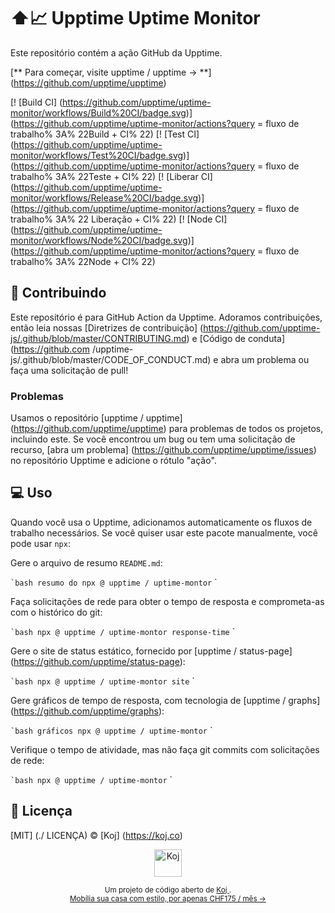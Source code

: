 # ⬆️📈 Upptime Uptime Monitor

Este repositório contém a ação GitHub da Upptime.

[** Para começar, visite upptime / upptime → **] (https://github.com/upptime/upptime)

[! [Build CI] (https://github.com/upptime/uptime-monitor/workflows/Build%20CI/badge.svg)] (https://github.com/upptime/uptime-monitor/actions?query = fluxo de trabalho% 3A% 22Build + CI% 22)
[! [Test CI] (https://github.com/upptime/uptime-monitor/workflows/Test%20CI/badge.svg)] (https://github.com/upptime/uptime-monitor/actions?query = fluxo de trabalho% 3A% 22Teste + CI% 22)
[! [Liberar CI] (https://github.com/upptime/uptime-monitor/workflows/Release%20CI/badge.svg)] (https://github.com/upptime/uptime-monitor/actions?query = fluxo de trabalho% 3A% 22 Liberação + CI% 22)
[! [Node CI] (https://github.com/upptime/uptime-monitor/workflows/Node%20CI/badge.svg)] (https://github.com/upptime/uptime-monitor/actions?query = fluxo de trabalho% 3A% 22Node + CI% 22)

## 🎁 Contribuindo

Este repositório é para GitHub Action da Upptime. Adoramos contribuições, então leia nossas [Diretrizes de contribuição] (https://github.com/upptime-js/.github/blob/master/CONTRIBUTING.md) e [Código de conduta] (https://github.com /upptime-js/.github/blob/master/CODE_OF_CONDUCT.md) e abra um problema ou faça uma solicitação de pull!

### Problemas

Usamos o repositório [upptime / upptime] (https://github.com/upptime/upptime) para problemas de todos os projetos, incluindo este. Se você encontrou um bug ou tem uma solicitação de recurso, [abra um problema] (https://github.com/upptime/upptime/issues) no repositório Upptime e adicione o rótulo "ação".

## 💻 Uso

Quando você usa o Upptime, adicionamos automaticamente os fluxos de trabalho necessários. Se você quiser usar este pacote manualmente, você pode usar `npx`:

Gere o arquivo de resumo `README.md`:

`` `bash
resumo do npx @ upptime / uptime-montor
`` `

Faça solicitações de rede para obter o tempo de resposta e comprometa-as com o histórico do git:

`` `bash
npx @ upptime / uptime-montor response-time
`` `

Gere o site de status estático, fornecido por [upptime / status-page] (https://github.com/upptime/status-page):

`` `bash
npx @ upptime / uptime-montor site
`` `

Gere gráficos de tempo de resposta, com tecnologia de [upptime / graphs] (https://github.com/upptime/graphs):

`` `bash
gráficos npx @ upptime / uptime-montor
`` `

Verifique o tempo de atividade, mas não faça git commits com solicitações de rede:

`` `bash
npx @ upptime / uptime-montor
`` `

## 📄 Licença

[MIT] (./ LICENÇA) © [Koj] (https://koj.co)

<p align = "center">
  <a href="https://koj.co">
    <img width = "44" alt = "Koj" src = "https://kojcdn.com/v1598284251/website-v2/koj-github-footer_m089ze.svg">
  </a>
</p>
<p align = "center">
  <sub> Um projeto de código aberto de <a href="https://koj.co"> Koj </a>. <br> <a href="https://koj.co"> Mobília sua casa com estilo, por apenas CHF175 / mês → </a> </sub>
</p>
